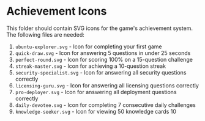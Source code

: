 # Achievement Icons

This folder should contain SVG icons for the game's achievement system. The following files are needed:

1. `ubuntu-explorer.svg` - Icon for completing your first game
2. `quick-draw.svg` - Icon for answering 5 questions in under 25 seconds
3. `perfect-round.svg` - Icon for scoring 100% on a 15-question challenge
4. `streak-master.svg` - Icon for achieving a 10-question streak
5. `security-specialist.svg` - Icon for answering all security questions correctly
6. `licensing-guru.svg` - Icon for answering all licensing questions correctly
7. `pro-deployer.svg` - Icon for answering all deployment questions correctly
8. `daily-devotee.svg` - Icon for completing 7 consecutive daily challenges
9. `knowledge-seeker.svg` - Icon for viewing 50 knowledge cards
10